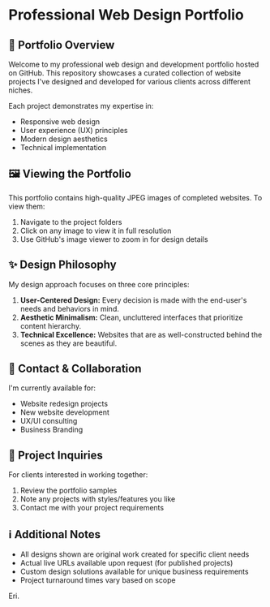 # Professional Web Design Portfolio

## 📌 Portfolio Overview

Welcome to my professional web design and development portfolio hosted on GitHub. This repository showcases a curated collection of website projects I've designed and developed for various clients across different niches.

Each project demonstrates my expertise in:
- Responsive web design
- User experience (UX) principles
- Modern design aesthetics
- Technical implementation

## 🖼️ Viewing the Portfolio

This portfolio contains high-quality JPEG images of completed websites. To view them:

1. Navigate to the project folders
2. Click on any image to view it in full resolution
3. Use GitHub's image viewer to zoom in for design details

## ✨ Design Philosophy

My design approach focuses on three core principles:

1. **User-Centered Design:** Every decision is made with the end-user's needs and behaviors in mind.
2. **Aesthetic Minimalism:** Clean, uncluttered interfaces that prioritize content hierarchy.
3. **Technical Excellence:** Websites that are as well-constructed behind the scenes as they are beautiful.

## 📩 Contact & Collaboration

I'm currently available for:
- Website redesign projects
- New website development
- UX/UI consulting
- Business Branding

## 🔄 Project Inquiries

For clients interested in working together:
1. Review the portfolio samples
2. Note any projects with styles/features you like
3. Contact me with your project requirements

## ℹ️ Additional Notes

- All designs shown are original work created for specific client needs
- Actual live URLs available upon request (for published projects)
- Custom design solutions available for unique business requirements
- Project turnaround times vary based on scope

Eri.

